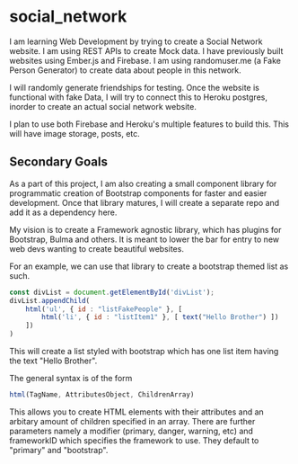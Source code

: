 # social_network
I am learning Web Development by trying to create a Social Network website. I am using REST APIs to create Mock data. I have previously built websites using Ember.js and Firebase. I am using randomuser.me (a Fake Person Generator) to create data about people in this network. 

I will randomly generate friendships for testing. Once the website is functional with fake Data, I will try to connect this to Heroku postgres, inorder to create an actual social network website.

I plan to use both Firebase and Heroku's multiple features to build this. This will have image storage, posts, etc.

## Secondary Goals
As a part of this project, I am also creating a small component library for programmatic creation of Bootstrap components for faster and easier development. Once that library matures, I will create a separate repo and add it as a dependency here.

My vision is to create a Framework agnostic library, which has plugins for Bootstrap, Bulma and others. It is meant to lower the bar for entry to new web devs wanting to create beautiful websites.

For an example, we can use that library to create a bootstrap themed list as such.

```javascript
const divList = document.getElementById('divList');
divList.appendChild(
    html('ul', { id : "listFakePeople" }, [
        html('li', { id : "listItem1" }, [ text("Hello Brother") ])
    ])
)            
```

This will create a list styled with bootstrap which has one list item having the text "Hello Brother".

The general syntax is of the form
```javascript
html(TagName, AttributesObject, ChildrenArray)
```

This allows you to create HTML elements with their attributes and an arbitary amount of children specified in an array.
There are further parameters namely a modifier (primary, danger, warning, etc) and frameworkID which specifies the framework to use. They default to "primary" and "bootstrap".
